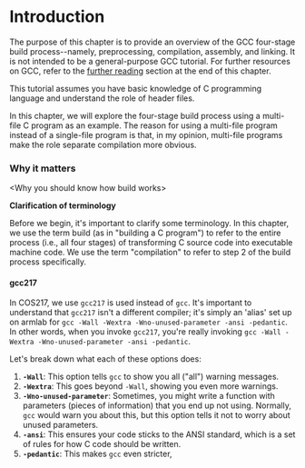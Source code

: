 # Introduction

The purpose of this chapter is to provide an overview of the GCC four-stage build process--namely, preprocessing, compilation, assembly, and linking. It is not intended to be a general-purpose GCC tutorial. For further resources on GCC, refer to the [further reading](../copy-of-gnu-compiler-collection-gcc/further-reading.md) section at the end of this chapter.&#x20;

This tutorial assumes you have basic knowledge of C programming language and understand the role of header files. &#x20;

In this chapter, we will explore the four-stage build process using a multi-file C program as an example. The reason for using a multi-file program instead of a single-file program is that, in my opinion, multi-file programs make the role separate compilation more obvious. &#x20;



### Why it matters

\<Why you should know how build works>

**Clarification of terminology**

Before we begin, it's important to clarify some terminology. In this chapter, we use the term build (as in "building a C program") to refer to the entire process (i.e., all four stages) of transforming C source code into executable machine code. We use the term "compilation" to refer to step 2 of the build process specifically.&#x20;

#### gcc217

In COS217, we use `gcc217` is used instead of `gcc`. It's important to understand that `gcc217` isn't a different compiler; it's simply an 'alias' set up on armlab for `gcc -Wall -Wextra -Wno-unused-parameter -ansi -pedantic`. In other words, when you invoke `gcc217`, you're really invoking `gcc -Wall -Wextra -Wno-unused-parameter -ansi -pedantic`.&#x20;

Let's break down what each of these options does:

1. **`-Wall`**: This option tells `gcc` to show you all ("all") warning messages.&#x20;
2. **`-Wextra`**: This goes beyond `-Wall`, showing you even more warnings.&#x20;
3. **`-Wno-unused-parameter`**: Sometimes, you might write a function with parameters (pieces of information) that you end up not using. Normally, `gcc` would warn you about this, but this option tells it not to worry about unused parameters.
4. **`-ansi`**: This ensures your code sticks to the ANSI standard, which is a set of rules for how C code should be written.&#x20;
5. **`-pedantic`**: This makes `gcc` even stricter,&#x20;

####
